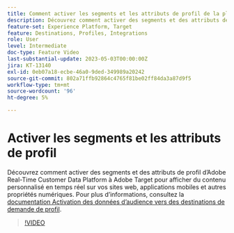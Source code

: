 ```yaml
---
title: Comment activer les segments et les attributs de profil de la plateforme de données clients en temps réel d’Adobe vers Adobe Target ?
description: Découvrez comment activer des segments et des attributs de profil d’Adobe Real-Time Customer Data Platform à Adobe Target pour afficher du contenu personnalisé en temps réel sur vos sites web, applications mobiles et autres propriétés numériques.
feature-set: Experience Platform, Target
feature: Destinations, Profiles, Integrations
role: User
level: Intermediate
doc-type: Feature Video
last-substantial-update: 2023-05-03T00:00:00Z
jira: KT-13140
exl-id: 0eb07a18-ecbe-46a0-9ded-349989a20242
source-git-commit: 802a71ffb92864c4765f81be02ff84da3a87d9f5
workflow-type: tm+mt
source-wordcount: '96'
ht-degree: 5%

---
```


# Activer les segments et les attributs de profil

Découvrez comment activer des segments et des attributs de profil d’Adobe Real-Time Customer Data Platform à Adobe Target pour afficher du contenu personnalisé en temps réel sur vos sites web, applications mobiles et autres propriétés numériques. Pour plus d’informations, consultez la [documentation Activation des données d’audience vers des destinations de demande de profil](https://experienceleague.adobe.com/docs/experience-platform/destinations/ui/activate/activate-profile-request-destinations.html?lang=fr).

>[!VIDEO](https://video.tv.adobe.com/v/3419036/?learn=on)
